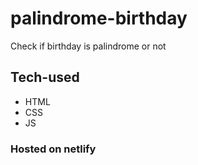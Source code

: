 # palindrome-birthday
Check if birthday is palindrome or not

## Tech-used
- HTML
- CSS
- JS

### Hosted on netlify

